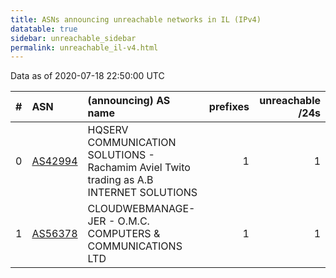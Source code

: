 ```yaml
---
title: ASNs announcing unreachable networks in IL (IPv4)
datatable: true
sidebar: unreachable_sidebar
permalink: unreachable_il-v4.html
---
```


Data as of 2020-07-18 22:50:00 UTC


<div class="datatable-begin"></div>

|   # | ASN                                    | (announcing) AS name                                                                    |   prefixes |   unreachable /24s |
|----:|:---------------------------------------|:----------------------------------------------------------------------------------------|-----------:|-------------------:|
|   0 | [AS42994](unreachable_AS42994-v4.html) | HQSERV COMMUNICATION SOLUTIONS - Rachamim Aviel Twito trading as A.B INTERNET SOLUTIONS |          1 |                  1 |
|   1 | [AS56378](unreachable_AS56378-v4.html) | CLOUDWEBMANAGE-JER - O.M.C. COMPUTERS &amp; COMMUNICATIONS LTD                          |          1 |                  1 |

<div class="datatable-end"></div>